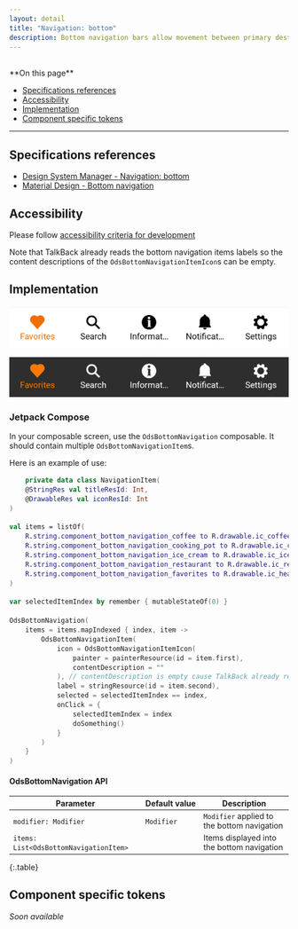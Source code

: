 ```yaml
---
layout: detail
title: "Navigation: bottom"
description: Bottom navigation bars allow movement between primary destinations in an app.
---
```


<br>
**On this page**

* [Specifications references](#specifications-references)
* [Accessibility](#accessibility)
* [Implementation](#implementation)
* [Component specific tokens](#component-specific-tokens)

---

## Specifications references

- [Design System Manager - Navigation: bottom](https://system.design.orange.com/0c1af118d/p/042eb8-navigation-bottom/b/30078d)
- [Material Design - Bottom navigation](https://material.io/components/bottom-navigation)

## Accessibility

Please follow [accessibility criteria for development](https://a11y-guidelines.orange.com/en/mobile/android/development/)

Note that TalkBack already reads the bottom navigation items labels so the content descriptions of the `OdsBottomNavigationItemIcon`s can be empty.

## Implementation

![BottomNavigation light](images/bottom_navigation_light.png)

![BottomNavigation dark](images/bottom_navigation_dark.png)

### Jetpack Compose

In your composable screen, use the `OdsBottomNavigation` composable. It should contain multiple `OdsBottomNavigationItem`s.

Here is an example of use:

```kotlin
    private data class NavigationItem(
    @StringRes val titleResId: Int,
    @DrawableRes val iconResId: Int
)

val items = listOf(
    R.string.component_bottom_navigation_coffee to R.drawable.ic_coffee,
    R.string.component_bottom_navigation_cooking_pot to R.drawable.ic_cooking_pot,
    R.string.component_bottom_navigation_ice_cream to R.drawable.ic_ice_cream,
    R.string.component_bottom_navigation_restaurant to R.drawable.ic_restaurant,
    R.string.component_bottom_navigation_favorites to R.drawable.ic_heart
)

var selectedItemIndex by remember { mutableStateOf(0) }

OdsBottomNavigation(
    items = items.mapIndexed { index, item ->
        OdsBottomNavigationItem(
            icon = OdsBottomNavigationItemIcon(
                painter = painterResource(id = item.first),
                contentDescription = ""
            ), // contentDescription is empty cause TalkBack already read the item's label
            label = stringResource(id = item.second),
            selected = selectedItemIndex == index,
            onClick = {
                selectedItemIndex = index
                doSomething()
            }
        )
    }
)
```

#### OdsBottomNavigation API

Parameter | Default&nbsp;value | Description
-- | -- | --
`modifier: Modifier` | `Modifier` | `Modifier` applied to the bottom navigation
`items: List<OdsBottomNavigationItem>` | | Items displayed into the bottom navigation
{:.table}

## Component specific tokens

_Soon available_
